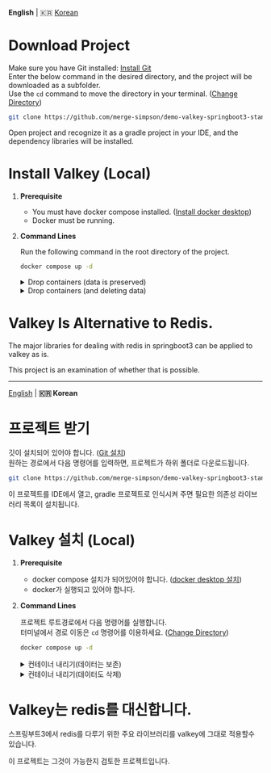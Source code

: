 **English** | 🇰🇷 [Korean](#프로젝트-받기)

# Download Project

Make sure you have Git installed: [Install Git](https://git-scm.com/download/win)  
Enter the below command in the desired directory, and the project will be downloaded as a subfolder.  
Use the `cd` command to move the directory in your terminal.
([Change Directory](https://www.google.com/search?q=change+directory))

```bash
git clone https://github.com/merge-simpson/demo-valkey-springboot3-standalone.git
```

Open project and recognize it as a gradle project in your IDE, and the dependency libraries will be installed.

# Install Valkey (Local)

1. **Prerequisite**
    - You must have docker compose installed.
      ([Install docker desktop](https://www.docker.com/products/docker-desktop/))
    - Docker must be running.

2. **Command Lines**

   Run the following command in the root directory of the project.  

    ```bash
    docker compose up -d
    ```
    <details>
      <summary> Drop containers (data is preserved) </summary> 
      <div markdown=“1”> 

      ```bash
      docker compose down 
      ```

      </div>
    </details>

    <details> 
      <summary> Drop containers (and deleting data) </summary> 
      <div markdown=“1”>

      ```bash
      docker compose down -v 
      ```

      </div>
    </details>

# Valkey Is Alternative to Redis.

The major libraries for dealing with redis in springboot3 can be applied to valkey as is.

This project is an examination of whether that is possible.

---

[English](#download-project) | **🇰🇷 Korean**

# 프로젝트 받기

깃이 설치되어 있어야 합니다. ([Git 설치](https://git-scm.com/download/win))  
원하는 경로에서 다음 명령어를 입력하면, 프로젝트가 하위 폴더로 다운로드됩니다.

```bash
git clone https://github.com/merge-simpson/demo-valkey-springboot3-standalone.git
```

이 프로젝트를 IDE에서 열고, gradle 프로젝트로 인식시켜 주면 필요한 의존성 라이브러리 목록이 설치됩니다.

# Valkey 설치 (Local)

1. **Prerequisite**
    - docker compose 설치가 되어있어야 합니다.
      ([docker desktop 설치](https://www.docker.com/products/docker-desktop/))
    - docker가 실행되고 있어야 합니다.

2. **Command Lines**

   프로젝트 루트경로에서 다음 명령어를 실행합니다.  
   터미널에서 경로 이동은 `cd` 명령어를 이용하세요.
   ([Change Directory](https://www.google.com/search?q=change+directory))

    ```bash
    docker compose up -d
    ```
    <details>
      <summary> 컨테이너 내리기(데이터는 보존) </summary> 
      <div markdown="1"> 

      ```bash
      docker compose down 
      ```

      </div>
    </details>

    <details> 
      <summary> 컨테이너 내리기(데이터도 삭제) </summary> 
      <div markdown="1">

      ```bash
      docker compose down -v 
      ```

      </div>
    </details>

# Valkey는 redis를 대신합니다.

스프링부트3에서 redis를 다루기 위한 주요 라이브러리를 valkey에 그대로 적용할수 있습니다.

이 프로젝트는 그것이 가능한지 검토한 프로젝트입니다.